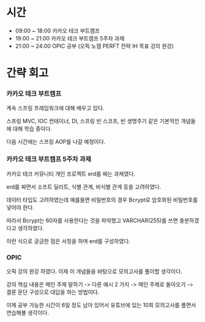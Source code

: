 # 시간
- 09:00 ~ 18:00 카카오 테크 부트캠프
- 19:00 ~ 21:00 카카오 테크 부트캠프 5주차 과제
- 21:00 ~ 24:00 OPIC 공부 (오픽 노잼 PERFT 전략 IH 목표 강의 완강)

# 간략 회고

### 카카오 테크 부트캠프

계속 스프링 프레임워크에 대해 배우고 있다.

스프링 MVC, IOC 컨테이너, DI, 스프링 빈 스코프, 빈 생명주기 같은 기본적인 개념들에 대해 학습 중이다.

다음 시간에는 스프링 AOP를 나갈 예정이다.

### 카카오 테크 부트캠프 5주차 과제

카카오 테크 커뮤니티 개인 프로젝트 erd를 짜는 과제였다.

erd를 짜면서 소프트 딜리트, 식별 관계, 비식별 관계 등을 고려하였다.

데이터 타입도 고려하였는데 예를들면 비밀번호의 경우 Bcrypt로 암호화된 비밀번호를 넣어야 한다.

따라서 Bcrypt는 60자를 사용한다는 것을 파악했고 VARCHAR(255)를 쓰면 충분하겠다고 생각하였다.

이런 식으로 궁금한 점은 서칭을 하며 erd를 구성하였다.

### OPIC

오픽 강의 완강 하였다. 이제 이 개념들을 바탕으로 모의고사를 풀이할 생각이다.
 
강의 핵심 내용은 메인 주제 말하기 -> 다른 예시 2 가지 -> 메인 주제로 돌아오기 -> 결론 문단 구성으로 대답을 하는 방법이다. 

이제 공부 가능한 시간이 6일 정도 남아 있어서 유튜브에 있는 10회 모의고사를 풀면서 연습해볼 생각이다.
